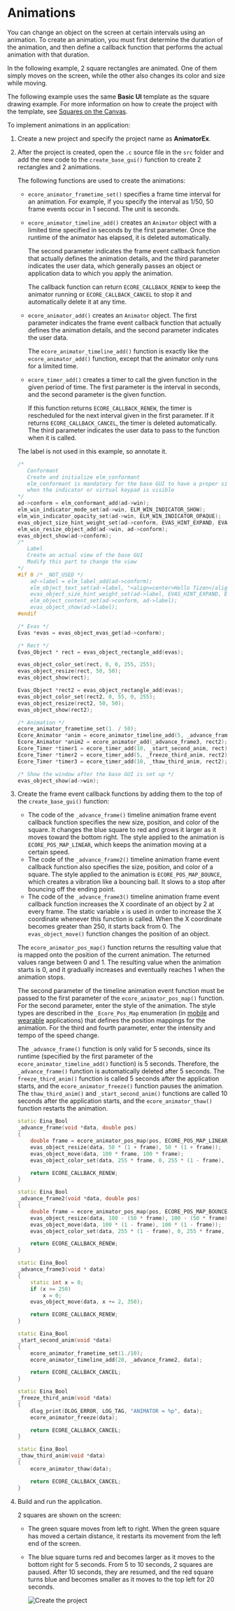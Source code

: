 # Animations

You can change an object on the screen at certain intervals using an
animation. To create an animation, you must first determine the duration
of the animation, and then define a callback function that performs the
actual animation with that duration.

In the following example, 2 square rectangles are animated. One of them
simply moves on the screen, while the other also changes its color and
size while moving.

The following example uses the same **Basic UI** template as the square
drawing example. For more information on how to create the project with
the template, see [Squares on the Canvas](app-graphics-square.md).

To implement animations in an application:

1.  Create a new project and specify the project name as **AnimatorEx**.
2. After the project is created, open the `.c` source file in the `src`
    folder and add the new code to the `create_base_gui()` function to
    create 2 rectangles and 2 animations.

    The following functions are used to create the animations:

    -   `ecore_animator_frametime_set()` specifies a frame time interval
        for an animation. For example, if you specify the interval as
        1/50, 50 frame events occur in 1 second. The unit is seconds.
    - `ecore_animator_timeline_add()` creates an `Animator` object
        with a limited time specified in seconds by the first parameter.
        Once the runtime of the animator has elapsed, it is
        deleted automatically.

        The second parameter indicates the frame event callback function
        that actually defines the animation details, and the third
        parameter indicates the user data, which generally passes an
        object or application data to which you apply the animation.

        The callback function can return `ECORE_CALLBACK_RENEW` to keep
        the animator running or `ECORE_CALLBACK_CANCEL` to stop it and
        automatically delete it at any time.

    - `ecore_animator_add()` creates an `Animator` object. The first
        parameter indicates the frame event callback function that
        actually defines the animation details, and the second parameter
        indicates the user data.

        The `ecore_animator_timeline_add()` function is exactly like the
        `ecore_animator_add()` function, except that the animator only
        runs for a limited time.

    - `ecore_timer_add()` creates a timer to call the given function
        in the given period of time. The first parameter is the interval
        in seconds, and the second parameter is the given function.

        If this function returns `ECORE_CALLBACK_RENEW`, the timer is
        rescheduled for the next interval given in the first parameter.
        If it returns `ECORE_CALLBACK_CANCEL`, the timer is
        deleted automatically. The third parameter indicates the user
        data to pass to the function when it is called.

    The label is not used in this example, so annotate it.

    ```c++
    /*
       Conformant
       Create and initialize elm_conformant
       elm_conformant is mandatory for the base GUI to have a proper size
       when the indicator or virtual keypad is visible
    */
    ad->conform = elm_conformant_add(ad->win);
    elm_win_indicator_mode_set(ad->win, ELM_WIN_INDICATOR_SHOW);
    elm_win_indicator_opacity_set(ad->win, ELM_WIN_INDICATOR_OPAQUE);
    evas_object_size_hint_weight_set(ad->conform, EVAS_HINT_EXPAND, EVAS_HINT_EXPAND);
    elm_win_resize_object_add(ad->win, ad->conform);
    evas_object_show(ad->conform);
    /*
       Label
       Create an actual view of the base GUI
       Modify this part to change the view
    */
    #if 0 /* _NOT_USED */
        ad->label = elm_label_add(ad->conform);
        elm_object_text_set(ad->label, "<align=center>Hello Tizen</align>");
        evas_object_size_hint_weight_set(ad->label, EVAS_HINT_EXPAND, EVAS_HINT_EXPAND);
        elm_object_content_set(ad->conform, ad->label);
        evas_object_show(ad->label);
    #endif

    /* Evas */
    Evas *evas = evas_object_evas_get(ad->conform);

    /* Rect */
    Evas_Object * rect = evas_object_rectangle_add(evas);

    evas_object_color_set(rect, 0, 0, 255, 255);
    evas_object_resize(rect, 50, 50);
    evas_object_show(rect);

    Evas_Object *rect2 = evas_object_rectangle_add(evas);
    evas_object_color_set(rect2, 0, 55, 0, 255);
    evas_object_resize(rect2, 50, 50);
    evas_object_show(rect2);

    /* Animation */
    ecore_animator_frametime_set(1. / 50);
    Ecore_Animator *anim = ecore_animator_timeline_add(5, _advance_frame, rect);
    Ecore_Animator *anim2 = ecore_animator_add(_advance_frame3, rect2);
    Ecore_Timer *timer1 = ecore_timer_add(10, _start_second_anim, rect);
    Ecore_Timer *timer2 = ecore_timer_add(5, _freeze_third_anim, rect2);
    Ecore_Timer *timer3 = ecore_timer_add(10, _thaw_third_anim, rect2);

    /* Show the window after the base GUI is set up */
    evas_object_show(ad->win);
    ```

3. Create the frame event callback functions by adding them to the top
    of the `create_base_gui()` function:

    -   The code of the `_advance_frame()` timeline animation frame
        event callback function specifies the new size, position, and
        color of the square. It changes the blue square to red and grows
        it larger as it moves toward the bottom right. The style applied
        to the animation is `ECORE_POS_MAP_LINEAR`, which keeps the
        animation moving at a certain speed.
    -   The code of the `_advance_frame2()` timeline animation frame
        event callback function also specifies the size, position, and
        color of a square. The style applied to the animation is
        `ECORE_POS_MAP_BOUNCE`, which creates a vibration like a
        bouncing ball. It slows to a stop after bouncing off the
        ending point.
    -   The code of the `_advance_frame3()` timeline animation frame
        event callback function increases the X coordinate of an object
        by 2 at every frame. The static variable `x` is used in order to
        increase the X coordinate whenever this function is called. When
        the X coordinate becomes greater than 250, it starts back
        from 0. The `evas_object_move()` function changes the position
        of an object.

    The `ecore_animator_pos_map()` function returns the resulting value
    that is mapped onto the position of the current animation. The
    returned values range between 0 and 1. The resulting value when the
    animation starts is 0, and it gradually increases and eventually
    reaches 1 when the animation stops.

    The second parameter of the timeline animation event function must
    be passed to the first parameter of the
    `ecore_animator_pos_map()` function. For the second parameter, enter
    the style of the animation. The style types are described in the
    `_Ecore_Pos_Map` enumeration (in
    [mobile](../../api/mobile/latest/group__Ecore__Animator__Group.html#ga2db0d0f0f3973829c7f700e5af3e041c)
    and
    [wearable](../../api/wearable/latest/group__Ecore__Animator__Group.html#ga2db0d0f0f3973829c7f700e5af3e041c) applications)
    that defines the position mappings for the animation. For the third
    and fourth parameter, enter the intensity and tempo of the
    speed change.

    The `_advance_frame()` function is only valid for 5 seconds, since
    its runtime (specified by the first parameter of the
    `ecore_animator_timeline_add()` function) is 5 seconds. Therefore,
    the `_advance_frame()` function is automatically deleted after
    5 seconds. The `freeze_third_anim()` function is called 5 seconds
    after the application starts, and the `ecore_animator_freeze()`
    function pauses the animation. The `thaw_third_anim()` and
    `_start_second_anim()` functions are called 10 seconds after the
    application starts, and the `ecore_animator_thaw()` function
    restarts the animation.

    ```c++
    static Eina_Bool
    _advance_frame(void *data, double pos)
    {
        double frame = ecore_animator_pos_map(pos, ECORE_POS_MAP_LINEAR, 12, 15);
        evas_object_resize(data, 50 * (1 + frame), 50 * (1 + frame));
        evas_object_move(data, 100 * frame, 100 * frame);
        evas_object_color_set(data, 255 * frame, 0, 255 * (1 - frame), 255);

        return ECORE_CALLBACK_RENEW;
    }

    static Eina_Bool
    _advance_frame2(void *data, double pos)
    {
        double frame = ecore_animator_pos_map(pos, ECORE_POS_MAP_BOUNCE, 1.2, 50);
        evas_object_resize(data, 100 - (50 * frame), 100 - (50 * frame));
        evas_object_move(data, 100 * (1 - frame), 100 * (1 - frame));
        evas_object_color_set(data, 255 * (1 - frame), 0, 255 * frame, 255);

        return ECORE_CALLBACK_RENEW;
    }

    static Eina_Bool
    _advance_frame3(void * data)
    {
        static int x = 0;
        if (x >= 250)
            x = 0;
        evas_object_move(data, x += 2, 350);

        return ECORE_CALLBACK_RENEW;
    }

    static Eina_Bool
    _start_second_anim(void *data)
    {
        ecore_animator_frametime_set(1./10);
        ecore_animator_timeline_add(20, _advance_frame2, data);

        return ECORE_CALLBACK_CANCEL;
    }

    static Eina_Bool
    _freeze_third_anim(void *data)
    {
        dlog_print(DLOG_ERROR, LOG_TAG, "ANIMATOR = %p", data);
        ecore_animator_freeze(data);

        return ECORE_CALLBACK_CANCEL;
    }

    static Eina_Bool
    _thaw_third_anim(void *data)
    {
        ecore_animator_thaw(data);

        return ECORE_CALLBACK_CANCEL;
    }
    ```

4. Build and run the application.

    2 squares are shown on the screen:

    -   The green square moves from left to right. When the green square
        has moved a certain distance, it restarts its movement from the
        left end of the screen.
    - The blue square turns red and becomes larger as it moves to the
        bottom right for 5 seconds. From 5 to 10 seconds, 2 squares
        are paused. After 10 seconds, they are resumed, and the red
        square turns blue and becomes smaller as it moves to the top
        left for 20 seconds.

        ![Create the project](./media/graphics_animation.png)

